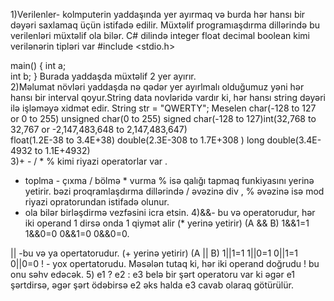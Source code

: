 1)Verilenler- kolmputerin yaddaşında yer ayırmaq və burda hər hansı bir dəyəri saxlamaq üçün istifadə edilir.
Müxtəlif programıaşdırma dillərində bu verilenləri müxtəlif ola bilər. C# dilində integer float decimal 
boolean kimi verilənərin tipləri var 
#include <stdio.h>

main() {
   int a;   
   int b;
}
Burada  yaddaşda müxtəlif 2 yer ayırır.          
2)Məlumat növləri yaddaşda nə qədər yer ayırlmalı olduğumuz yəni hər hansı bir interval qoyur.String data novləridə vardır ki, hər hansı string dəyəri ilə 
işləməyə xidmət edir. String str = "QWERTY";
 Meselen 
char(-128 to 127 or 0 to 255)  unsigned char(0 to 255)	signed char(-128 to 127)int(32,768 to 32,767 or -2,147,483,648 to 2,147,483,647)	
float(1.2E-38 to 3.4E+38) double(2.3E-308 to 1.7E+308	) long double(3.4E-4932 to 1.1E+4932)	
3)+ - / * %  kimi riyazi operatorlar var . 
+ toplma - çıxma / bölmə * vurma % isə qalığı tapmaq funkiyasını yerinə yetirir.
bəzi proqramlaşdırma dillərində / əvəzinə div , % əvəzinə isə mod riyazi opratorundan istifadə olunur.
+ ola bilər birləşdirmə vezfəsini icra etsin.
4)&&- bu və operatorudur, hər iki operand 1 dirsə onda 1 qiymət alir (*  yerinə yetirir) (A && B) 1&&1=1 1&&0=0 0&&1=0 0&&0=0.

|| -bu və ya opertatorudur. (+ yerinə yetirir) (A || B) 1||1=1 1||0=1 0||1=1 0||0=0
! - yox opertatorudu. Məsələn tutaq ki, hər iki operand doğrudu ! bu  onu səhv edəcək.
5) e1 ? e2 : e3 belə bir şərt operatoru var ki əgər e1 şərtdirsə, əgər şərt ödəbirsə e2 əks halda e3 cavab olaraq götürülür.
